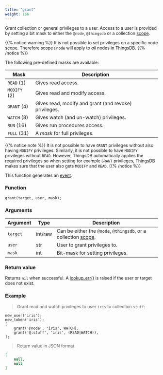 ```yaml
---
title: "grant"
weight: 166
---
```


Grant collection or general privileges to a user. Access to a user is provided by setting
a bit mask to either the `@node`, `@thingsdb` or a collection [scope](../../overview/scopes).

{{% notice warning %}}
It is not possible to set privileges on a specific node scope. Therefore scope `@node` will apply to *all* nodes in ThingsDB.
{{% /notice %}}

The following pre-defined masks are available:

Mask         | Description
------------ | -----------
`READ` (1)   | Gives read access.
`MODIFY` (2) | Gives read and modify access.
`GRANT` (4)  | Gives read, modify and grant (and revoke) privileges.
`WATCH` (8)  | Gives watch (and un-watch) privileges.
`RUN` (16)   | Gives run procedures access.
`FULL` (31)  | A *mask* for full privileges.

{{% notice note %}}
It is not possible to have `GRANT` privileges without also having `MODIFY` privileges.
Similarly, it is not possible to have `MODIFY` privileges without `READ`. However, ThingsDB
automatically applies the required privileges so when setting for example `GRANT` privileges, ThingsDB
makes sure that the user also gets `MODIFY` and `READ`.
{{% /notice %}}

This function generates an [event](../../overview/events).

### Function

`grant(target, user, mask);`

### Arguments

Argument | Type | Description
-------- | ---- | -----------
`target` | int/raw | Can be either the `@node`, `@thingsdb`, or a collection [scope](../../overview/scopes).
`user` | str | User to grant privileges to.
`mask` | int | Bit-mask for setting privileges.

### Return value

Returns `nil` when successful. A [lookup_err()](../../errors/lookup_err) is raised if the user or target
does not exist.

### Example

> Grant read and watch privileges to user `iris` to collection `stuff`:

```thingsdb,json_response,@t
new_user('iris');
new_token('iris');
[
    grant('@node', 'iris', WATCH),
    grant('@:stuff', 'iris', (READ|WATCH)),
];
```

> Return value in JSON format

```json
[
    null,
    null
]
```
